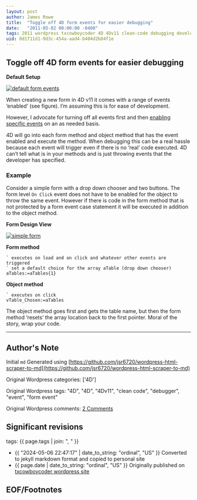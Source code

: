 ```yaml
---
layout: post
author: James Rowe
title:  "Toggle off 4D form events for easier debugging"
date:   "2011-05-02 00:00:00 -0400"
tags: 2011 wordpress txcowboycoder 4D 4Dv11 clean-code debugging developer-quality-of-life performance event-handling
uid: 0d1f11d1-9d3c-454a-aad4-b404d2b84f1e
---
```



## Toggle off 4D form events for easier debugging


**Default Setup**  

[![default form events](https://txcowboycoder.files.wordpress.com/2011/04/default_form_events.png?w=153&h=300 "default_form_events")](http://txcowboycoder.files.wordpress.com/2011/04/default_form_events.png)


When creating a new form in 4D v11 it comes with a range of events ‘enabled’ (see figure). I’m assuming this is for ease of development.


However, I advocate for turning off all events first and then [enabling specific events](http://txcowboycoder.wordpress.com/2011/04/03/encapsulate-formobject-methods-with-form-event-case-statements/ "Encapsulate form/object methods with form event case statements") on an as needed basis.


4D will go into each form method and object method that has the event enabled and execute the method. When debugging this can be a real hassle because each event will trigger even if there is no ‘real’ code executed. 4D can’t tell what is in your methods and is just throwing events that the developer has specified.


### Example


Consider a simple form with a drop down chooser and two buttons. The form level `On Click` event does not have to be enabled for the object to throw the same event. However if there is code in the form method that is not protected by a form event case statement it will be executed in addition to the object method.


**Form Design View**


[![simple form](https://txcowboycoder.files.wordpress.com/2011/04/simple_form.png?w=300&h=219 "simple_form")](http://txcowboycoder.files.wordpress.com/2011/04/simple_form.png)


**Form method**



```
` executes on load and on click and whatever other events are triggered
` set a default choice for the array aTable (drop down chooser)
aTables:=aTables{1}

```

**Object method**



```
` executes on click
vTable_Chosen:=aTables

```

The object method goes first and gets the table name, but then the form method ‘resets’ the array location back to the first pointer. Moral of the story, wrap your code.




---

## Author's Note

Initial `md` Generated using [https://github.com/jsr6720/wordpress-html-scraper-to-md](https://github.com/jsr6720/wordpress-html-scraper-to-md)

Original Wordpress categories: ['4D']

Original Wordpress tags: "4D", "4D", "4Dv11", "clean code", "debugger", "event", "form event"

Original Wordpress comments: <a href="https://txcowboycoder.wordpress.com/2011/05/02/toggle-off-4d-form-events-for-easier-debugging/#comments">2 Comments</a>

## Significant revisions

tags: {{ page.tags | join: ", " }} <!-- todo move this somewhere -->

- {{ "2024-05-06 22:47:17" | date_to_string: "ordinal", "US" }} Converted to jekyll markdown format and copied to personal site
- {{ page.date | date_to_string: "ordinal", "US" }} Originally published on [txcowboycoder wordpress site](https://txcowboycoder.wordpress.com/2011/05/02/toggle-off-4d-form-events-for-easier-debugging/)

## EOF/Footnotes

